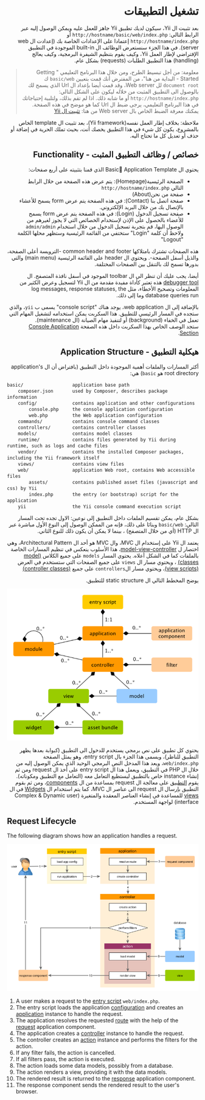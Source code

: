 # <div dir="rtl">تشغيل التطبيقات</div>

<p dir="rtl">
بعد تثبيت ال Yii، سيكون لديك تطبيق Yii جاهز للعمل عليه ويمكن الوصول إليه عبر
الرابط التالي:  <code>http://hostname/basic/web/index.php</code>  أو <code>http://hostname/index.php</code> إعتمادا على الإعدادات
الخاصة بك (إعدادت ال web server). في هذا الجزء سنستعرض الوظائف ال built-in الموجودة في التطبيق الإفتراضي لإطار العمل Yii، وكيف يقوم بتنظيم الشيفرة البرمجية، وكيف يعالج (handling) هذا التطبيق الطلبات (requests) بشكل عام.
</p>

<blockquote><p dir="rtl">
    معلومة: من أجل تبسيط الطرح، ومن خلال هذا البرنامج التعليمي " Getting Started - البداية من هنا"، من المفترض أنك قمت بتعيين <code>basic/web</code> ك <code>document root</code> لل Web server، وقد قمت أيضا بإعداد ال Url الذي يسمح لك بالوصول الى التطبيق المثبت من خلاله ليكون على الشكل التالي: <code>http://hostname/index.php</code> أو ما شابه ذلك.
اذا لم تقم بذلك، ولتلبية إحتياجاتك في هذا البرنامج التعليمي، يرجى ضبط ال Url كما هو موضح في هذه الصفحة.
يمكنك معرفة الضبط الخاص بال Web server من هنا:  <a href="start-installation.md">تثبيت ال Yii </a>
</p></blockquote>

<p dir="rtl">
ملاحظة: بخلاف إطار العمل نفسه(Yii framework)، بعد تثبيت ال template الخاص بالمشروع، يكون كل شيء في هذا التطبيق يخصك أنت، بحيث تملك الحرية في إضافة أو حذف أو تعديل كل ما تحتاج اليه.
</p>


## <div dir="rtl">خصائص / وظائف التطبيق المثبت - Functionality</div> <span id="functionality"></span>

<p dir="rtl">
    يحتوي ال Basic ِApplication Template الذي قمنا بتثبيته على أربع صفحات:
</p>

<ul dir="rtl">
    <li>الصفحة الرئيسية(Homepage): يتم عرض هذه الصفحة من خلال الرابط التالي <code>http://hostname/index.php</code> </li>
    <li>صفحة من نحن(About)</li>
    <li>صفحة اتصل بنا (Contact): في هذه الصفحة يتم عرض form يسمح للأعشاء بالإتصال بك من خلال البريد الإلكتروني.</li>
    <li>صفحة تسجيل الدخول (Login): في هذه الصفحة يتم عرض form يسمح للأعضاء بالحصول على الإذن لإستخدام الخصائص التي لا يجوز لغيرهم من الوصول اليها، قم بتجربة تسجيل الدخول من خلال استخدام <code>admin/admin</code> ولاحظ أن كلمة "Login" ستختفي من القائمة الرئيسية وستظهر محلها الكلمة "Logout"</li>
</ul>

<p dir="rtl">
هذه الصفحات تشترك بامتلاكها common header and footer -الترويسة أعلى الصفحة، والذيل أسفل الصفحة-. ويحتوي ال header على القائمة الرئيسية (main menu) والتي بدورها تسمح لك بالتنقل بين الصفحات المختلفة.
</p>

<p dir="rtl">
    أيضا، يجب عليك أن تنظر الى ال toolbar الموجود في أسفل نافذة المتصفح. ال <a href="https://github.com/yiisoft/yii2-debug/blob/master/docs/guide/README.md">debugger tool</a> هذه تعتبر كأداة مفيدة مقدمة من ال Yii لتسجيل وعرض الكثير من المعلومات وتصحيح الأخطاء، مثل  log messages, response statuses, the database queries run وما إلى ذلك.
</p>

<p dir="rtl">
    بالإضافة إلى ال  web application، يوجد هناك "console script" يسمى ب <code>yii</code>، والذي ستجده في المسار الرئيسي للتطبيق. هذا السكربت يمكن استخدامه لتشغيل المهام التي تعمل في الخفاء (background)  أو لتنفيذ مهام الصيانة (ال maintenance). <br /> ستجد الوصف الخاص بهذا السكربت  
    داخل هذه الصفحة <a href="tutorial-console.md">Console Application Section</a>.
</p>



## <div dir="rtl">هيكلية التطبيق - Application Structure</a> <span id="application-structure"></span>

<p dir="rtl">
    أكثر المسارات والملفات أهمية الموجودة داخل التطبيق (بافتراض أن ال application's root directory هو <code>basic</code>) هي:  
</p>

```
basic/                  application base path
    composer.json       used by Composer, describes package information
    config/             contains application and other configurations
        console.php     the console application configuration
        web.php         the Web application configuration
    commands/           contains console command classes
    controllers/        contains controller classes
    models/             contains model classes
    runtime/            contains files generated by Yii during runtime, such as logs and cache files
    vendor/             contains the installed Composer packages, including the Yii framework itself
    views/              contains view files
    web/                application Web root, contains Web accessible files
        assets/         contains published asset files (javascript and css) by Yii
        index.php       the entry (or bootstrap) script for the application
    yii                 the Yii console command execution script
```

<p dir="rtl">
بشكل عام، يمكن تقسيم الملفات داخل التطبيق إلى نوعين: الاول تجده تحت المسار التالي: <code>basic/web</code والثاني تجده بالمسارات الأخرى.<br />
وبنائا على ذلك، فإنه من الممكن الوصول إلى النوع الأول مباشرة عبر ال HTTP (أي من خلال المتصفح) ، بينما لا يمكن أن يكون ذلك للنوع الثاني.
</p>

<p dir="rtl">
    يعتمد ال Yii على إستخدام ال MVC، وال MVC هو أحد ال Architectural Pattern، وهي اختصار ل <a href="http://wikipedia.org/wiki/Model-view-controller">model-view-controller</a>،
هذا الأسلوب ينعكس في تنظيم المسارات الخاصة بالملفات كما في الشكل أعلاه. يحتوي المسار <code>models</code> على جميع الكلاس <a href="../guide/structure-models.md">(model classes)</a> ، ويحتوي مسار ال <code>views</code> على جميع الصفحات التي ستستخدم في العرض <a href="../guide/structure-controllers.md">(view scripts)</a>، ويحتوي مسار ال<code>controllers</code> على
    جميع <a href="../guide/structure-views.md">(controller classes)</a> 
</p>

<p dir="rtl">
    يوضح المخطط التالي ال static structure للتطبيق. 
</p>

![Static Structure of Application](../guide/images/application-structure.png)

<p dir="rtl">
    يحتوي كل تطبيق على نص برمجي يستخدم للدخول الى التطبيق (كبوابة بعدها يظهر التطبيق للناظر)، ويسمى هذا الجزء بال entry script، وهو يمثل الصفحة <code>web/index.php</code>، ويعد هذا المدخل النص البرمجي الوحيد الذي يمكن الوصول إليه من خلال ال PHP في التطبيق، ويعمل هذا ال entry script على أخذ ال request ومن ثم إنشاء instance خاص بالتطبيق ليستطيع التعامل معه (التعامل مع التطبيق ومكوناته).
    يقوم <a href="../guide/structure-applications.md">التطبيق</a> على معالجة ال request بمساعدة من ال <a href="../guide/concept-components.md">components</a>، ومن ثم بقوم التطبيق بإرسال ال request الى عناصر ال MVC، كما يتم استخدام ال <a href="../guide/structure-widgets.md">Widgets</a> في ال <a href="../guide/structure-views.md">views</a> للمساعدة في إنشاء العناصر المعقدة والمتغيرة (Complex & Dynamic user interface) لواجهة المستخدم.
</p>


Request Lifecycle <span id="request-lifecycle"></span>
-----------------

The following diagram shows how an application handles a request.

![Request Lifecycle](../guide/images/request-lifecycle.png)

1. A user makes a request to the [entry script](structure-entry-scripts.md) `web/index.php`.
2. The entry script loads the application [configuration](concept-configurations.md) and creates
   an [application](structure-applications.md) instance to handle the request.
3. The application resolves the requested [route](runtime-routing.md) with the help of
   the [request](runtime-requests.md) application component.
4. The application creates a [controller](structure-controllers.md) instance to handle the request.
5. The controller creates an [action](structure-controllers.md) instance and performs the filters for the action.
6. If any filter fails, the action is cancelled.
7. If all filters pass, the action is executed.
8. The action loads some data models, possibly from a database.
9. The action renders a view, providing it with the data models.
10. The rendered result is returned to the [response](runtime-responses.md) application component.
11. The response component sends the rendered result to the user's browser.

